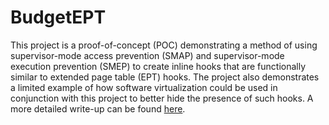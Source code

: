# BudgetEPT

This project is a proof-of-concept (POC) demonstrating a method of using supervisor-mode access prevention (SMAP)
and supervisor-mode execution prevention (SMEP) to create inline hooks that are functionally
similar to extended page table (EPT) hooks. The project also demonstrates a limited
example of how software virtualization could be used in conjunction with this project 
to better hide the presence of such hooks. A more detailed write-up can be found 
[here](https://brew02.github.io/posts/2024/EPT-hooks-on-a-budget.html). 